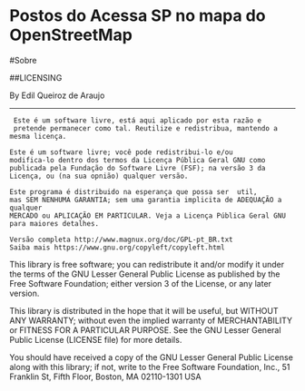 Postos do Acessa SP no mapa do OpenStreetMap
========

#Sobre


##LICENSING

By Edil Queiroz de Araujo

--------------------------------------------------------------------------------
	 Este é um software livre, está aqui aplicado por esta razão e 
	 pretende permanecer como tal. Reutilize e redistribua, mantendo a mesma licença. 

    Este é um software livre; você pode redistribui-lo e/ou
    modifica-lo dentro dos termos da Licença Pública Geral GNU como
    publicada pela Fundação do Software Livre (FSF); na versão 3 da
    Licença, ou (na sua opnião) qualquer versão.

    Este programa é distribuido na esperança que possa ser  util,
    mas SEM NENHUMA GARANTIA; sem uma garantia implicita de ADEQUAÇÃO a qualquer
    MERCADO ou APLICAÇÃO EM PARTICULAR. Veja a Licença Pública Geral GNU para maiores detalhes.
    
	Versão completa http://www.magnux.org/doc/GPL-pt_BR.txt
	Saiba mais https://www.gnu.org/copyleft/copyleft.html


This library is free software; you can redistribute it and/or modify it under
the terms of the GNU Lesser General Public License as published by the Free
Software Foundation; either version 3 of the License, or any later version.

This library is distributed in the hope that it will be useful, but WITHOUT ANY
WARRANTY; without even the implied warranty of MERCHANTABILITY or FITNESS FOR A
PARTICULAR PURPOSE. See the GNU Lesser General Public License (LICENSE file)
for more details.

You should have received a copy of the GNU Lesser General Public License along
with this library; if not, write to the Free Software Foundation, Inc., 51
Franklin St, Fifth Floor, Boston, MA 02110-1301 USA
